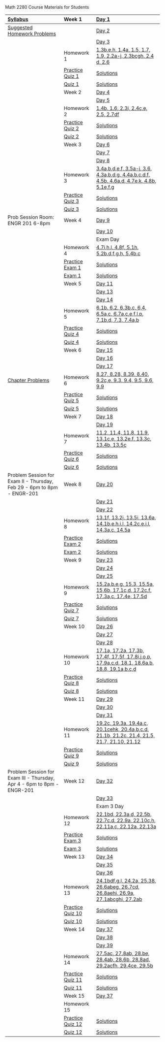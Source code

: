 Math 2280 Course Materials for Students

| [Syllabus](./syllabus/syllabus.md) | Week 1 | [Day 1](./daily_lectures/day1.pdf) |
| :--------------------------------- | :------------------ | :---------------------------------- |
|[Suggested Homework Problems](./suggested_problems/suggested_problems.md) |                 | [Day 2](./daily_lectures/day2.pdf) |
|                                                                          |                 | [Day 3](./daily_lectures/day3.pdf) |
|                                                                          | Homework 1      | [1.3b,e,h, 1.4a, 1.5, 1.7, 1.9, 2.2a-j, 2.3bcgh, 2.4 d, 2.6](./homework_solutions/homework_01_solns.pdf) |
|                                                                          | [Practice Quiz 1](./quizzes/practice_quiz_01.pdf) | [Solutions](./quizzes/practice_quiz_01_solns.pdf) |
|                                                                          | [Quiz 1](./quizzes/quiz_01.pdf)                   | [Solutions](./quizzes/quiz_01_solns.pdf) |
|                                                                 | Week 2 | [Day 4](./daily_lectures/day4.pdf) |
|                                                                          |                 | [Day 5](./daily_lectures/day5.pdf) |
|                                                                          | Homework 2      | [1.4b, 1.6, 2.3i, 2.4c,e, 2.5, 2.7df](./homework_solutions/homework_02_solns.pdf) |
|                                                                          | [Practice Quiz 2](./quizzes/practice_quiz_02.pdf) | [Solutions](./quizzes/practice_quiz_02_solns.pdf) |
|                                                                          | [Quiz 2](./quizzes/quiz_02.pdf)                   | [Solutions](./quizzes/quiz_02_solns.pdf) |
|                                                                 | Week 3 | [Day 6](./daily_lectures/day6.pdf) |
|                                                                          |                 | [Day 7](./daily_lectures/day7.pdf) |
|                                                                          |                 | [Day 8](./daily_lectures/day8.pdf) |
|                                                                          | Homework 3      | [3.4a,b,d,e,f, 3.5a-j, 3.6, 4.3a,b,d,g, 4.4a,b,c,d,f, 4.5b, 4.6a,d, 4.7e,k, 4.8b, 5.1e,f,g](./homework_solutions/homework_03_solns.pdf) |
|                                                                          | [Practice Quiz 3](./quizzes/practice_quiz_03.pdf) | [Solutions](./quizzes/practice_quiz_03_solns.pdf) |
|                                                                          | [Quiz 3](./quizzes/quiz_03.pdf)                   | [Solutions](./quizzes/quiz_03_solns.pdf) |
| Prob Session Room: ENGR 201 6-8pm                               | Week 4 | [Day 9](./daily_lectures/day9.pdf) |
|                                                                          |                 | [Day 10](./daily_lectures/day10.pdf) |
|                                                                          |                 | Exam Day |
|                                                                          | Homework 4      | [4.7i,h,l, 4.8f, 5.1h, 5.2b,d,f,g,h, 5.4b,c](./homework_solutions/homework_04_solns.pdf) |
|                                                                          | [Practice Exam 1](./exams/practice_exam_01.pdf) | [Solutions](./exams/practice_exam_01_solns.pdf) |
|                                                                          | [Exam 1](./exams/exam_01.pdf)                   | [Solutions](./exams/exam_01_solns.pdf) |
|                                                                 | Week 5 | [Day 11](./daily_lectures/day12.pdf) |
|                                                                          |                 | [Day 13](./daily_lectures/day13.pdf) |
|                                                                          |                 | [Day 14](./daily_lectures/day14.pdf) |
|                                                                          | Homework 5      | [6.1b. 6.2, 6.3b,c, 6,4, 6.5a,c, 6.7a,c,e,f,l,p, 7.1b,d, 7.3, 7.4a,b](./homework_solutions/homework_05_solns.pdf) |
|                                                                          | [Practice Quiz 4](./quizzes/practice_quiz_04.pdf) | [Solutions](./quizzes/practice_quiz_04_solns.pdf) |
|                                                                          | [Quiz 4](./quizzes/quiz_04.pdf)                   | [Solutions](./quizzes/quiz_04_solns.pdf) |
|                                                                 | Week 6 | [Day 15](./daily_lectures/day15.pdf) |
|                                                                          |                 | [Day 16](./daily_lectures/day16.pdf) |
|                                                                          |                 | [Day 17](./daily_lectures/day17.pdf) |
| [Chapter Problems](./homework_solutions/chpt9_probs.pdf)                 | Homework 6      | [8.27, 8.28, 8.39, 8.40, 9.2c,e, 9.3, 9.4, 9.5, 9.6, 9.9](./homework_solutions/homework_06_solns.pdf) |
|                                                                          | [Practice Quiz 5](./quizzes/practice_quiz_05.pdf) | [Solutions](./quizzes/practice_quiz_05_solns.pdf) |
|                                                                          | [Quiz 5](./quizzes/quiz_05.pdf)                   | [Solutions](./quizzes/quiz_05_solns.pdf) |
|                                                                 | Week 7 | [Day 18](./daily_lectures/day18.pdf) |
|                                                                          |                 | [Day 19](./daily_lectures/day19.pdf) |
|                                                                          | Homework 7      | [11.2, 11.4, 11.8, 11.9, 13.1c,e, 13.2e,f, 13.3c, 13.4b, 13.5c](./homework_solutions/homework_07_solns.pdf) |
|                                                                          | [Practice Quiz 6](./quizzes/practice_quiz_06.pdf) | [Solutions](./quizzes/practice_quiz_06_solns.pdf) |
|                                                                          | [Quiz 6](./quizzes/quiz_06.pdf)                   | [Solutions](./quizzes/quiz_06_solns.pdf) |
| Problem Session for Exam II - Thursday, Feb 29 - 6pm to 8pm - ENGR-201   | Week 8 | [Day 20](./daily_lectures/day20.pdf) |
|                                                                          |                 | [Day 21](./daily_lectures/day21.pdf) |
|                                                                          |                 | [Day 22](./daily_lectures/day22.pdf) |
|                                                                          | Homework 8      | [13.1f, 13.2j, 13.5i, 13.6a, 14.1b,e,h,i,l, 14.2c,e,i,l, 14.3a,c, 14.5a](./homework_solutions/homework_08_solns.pdf) |
|                                                                          | [Practice Exam 2](./exams/practice_exam_02.pdf) | [Solutions](./exams/practice_exam_02_solns.pdf) |
|                                                                          | [Exam 2](./exams/exam_02.pdf)                   | [Solutions](./exams/exam_02_solns.pdf) |
|                                                                 | Week 9 | [Day 23](./daily_lectures/day23.pdf) |
|                                                                          |                 | [Day 24](./daily_lectures/day24.pdf) |
|                                                                          |                 | [Day 25](./daily_lectures/day25.pdf) |
|                                                                          | Homework 9      | [15.2a,b,e,g, 15.3, 15.5a, 15,6b, 17.1c,d, 17.2c,f, 17.3a,c, 17.4e, 17.5d](./homework_solutions/homework_09_solns.pdf) |
|                                                                          | [Practice Quiz 7](./quizzes/practice_quiz_07.pdf) | [Solutions](./quizzes/practice_quiz_07_solns.pdf) |
|                                                                          | [Quiz 7](./quizzes/quiz_07.pdf)                   | [Solutions](./quizzes/quiz_07_solns.pdf) |
|                                                                | Week 10 | [Day 26](./daily_lectures/day26.pdf) |
|                                                                          |                  | [Day 27](./daily_lectures/day27.pdf) |
|                                                                          |                  | [Day 28](./daily_lectures/day28.pdf) |
|                                                                          | Homework 10      | [17.1a, 17.2a, 17.3b, 17.4f, 17.5f, 17.8i,j,o,p, 17.9a,c,d, 18.1, 18.6a,b, 18.8, 19.1a,b,c,d](./homework_solutions/homework_10_solns.pdf) |
|                                                                          | [Practice Quiz 8](./quizzes/practice_quiz_08.pdf) | [Solutions](./quizzes/practice_quiz_08_solns.pdf) |
|                                                                          | [Quiz 8](./quizzes/quiz_08.pdf)                   | [Solutions](./quizzes/quiz_08_solns.pdf) |
|                                                                | Week 11 | [Day 29](./daily_lectures/day29.pdf) |
|                                                                          |                  | [Day 30](./daily_lectures/day30.pdf) |
|                                                                          |                  | [Day 31](./daily_lectures/day31.pdf) |
|                                                                          | Homework 11      | [19.2c, 19.3a, 19.4a,c, 20.1cehk, 20.4a,b,c,d, 21.1b, 21.2c, 21.4, 21.5, 21.7, 21.10, 21.12](./homework_solutions/homework_11_solns.pdf) |
|                                                                          | [Practice Quiz 9](./quizzes/practice_quiz_09.pdf) | [Solutions](./quizzes/practice_quiz_09_solns.pdf) |
|                                                                          | [Quiz 9](./quizzes/quiz_09.pdf)                   | [Solutions](./quizzes/quiz_09_solns.pdf) |
| Problem Session for Exam III - Thursday, Apr 4 - 6pm to 8pm - ENGR-201   | Week 12 | [Day 32](./daily_lectures/day32.pdf) |
|                                                                          |                  | [Day 33](./daily_lectures/day33.pdf) |
|                                                                          |                  | Exam 3 Day |
|                                                                          | Homework 12      | [22.1bd, 22.3a,d, 22.5b, 22.7c.d, 22.9a, 22.10c,h, 22.11a,c, 22.12a, 22.13a](./homework_solutions/homework_12_solns.pdf) |
|                                                                          | [Practice Exam 3](./exams/practice_exam_03.pdf) | [Solutions](./exams/practice_exam_03_solns.pdf) |
|                                                                          | [Exam 3](./exams/exam_03.pdf)                   | [Solutions](./exams/exam_03_solns.pdf) |
|                                                                | Week 13 | [Day 34](./daily_lectures/day34.pdf) |
|                                                                          |                  | [Day 35](./daily_lectures/day35.pdf) |
|                                                                          |                  | [Day 36](./daily_lectures/day36.pdf) |
|                                                                          | Homework 13      | [24.1bdf,g,l, 24.2a, 25.38, 26.6abeg, 26.7cd, 26.8aehi, 26.9a, 27.1abcghi, 27.2ab](./homework_solutions/homework_13_solns.pdf) |
|                                                                          | [Practice Quiz 10](./quizzes/practice_quiz_10.pdf) | [Solutions](./quizzes/practice_quiz_10_solns.pdf) |
|                                                                          | [Quiz 10](./quizzes/quiz_10.pdf)                   | [Solutions](./quizzes/quiz_10_solns.pdf) |
|                                                                | Week 14 | [Day 37](./daily_lectures/day37.pdf) |
|                                                                          |                  | [Day 38](./daily_lectures/day38.pdf) |
|                                                                          |                  | [Day 39](./daily_lectures/day39.pdf) |
|                                                                          | Homework 14      | [27.5ac, 27.8ab, 28.be, 28.4ab, 28.6b, 28.8ad, 29.2acfh, 29.4ce, 29.5b](./homework_solutions/homework_14_solns.pdf) |
|                                                                          | [Practice Quiz 11](./quizzes/practice_quiz_10.pdf) | [Solutions](./quizzes/practice_quiz_11_solns.pdf) |
|                                                                          | [Quiz 11](./quizzes/quiz_11.pdf)                   | [Solutions](./quizzes/quiz_11_solns.pdf) |
|                                                                | Week 15 | [Day 37](./daily_lectures/day37.pdf) |
|                                                                          | Homework 15      | [](./homework_solutions/homework_15_solns.pdf) |
|                                                                          | [Practice Quiz 12](./quizzes/practice_quiz_12.pdf) | [Solutions](./quizzes/practice_quiz_12_solns.pdf) |
|                                                                          | [Quiz 12](./quizzes/quiz_12.pdf)                   | [Solutions](./quizzes/quiz_12_solns.pdf) |
